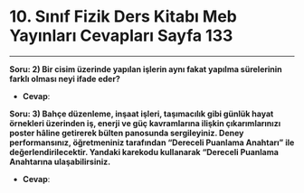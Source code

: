 # 10. Sınıf Fizik Ders Kitabı Meb Yayınları Cevapları Sayfa 133

---

**Soru: 2) Bir cisim üzerinde yapılan işlerin aynı fakat yapılma sürelerinin farklı olması neyi ifade eder?**

-   **Cevap**:

**Soru: 3) Bahçe düzenleme, inşaat işleri, taşımacılık gibi günlük hayat örnekleri üzerinden iş, enerji ve güç kavramlarına ilişkin çıkarımlarınızı poster hâline getirerek bülten panosunda sergileyiniz. Deney performansınız, öğretmeniniz tarafından “Dereceli Puanlama Anahtarı” ile değerlendirilecektir. Yandaki karekodu kullanarak “Dereceli Puanlama Anahtarına ulaşabilirsiniz.**

-   **Cevap**: